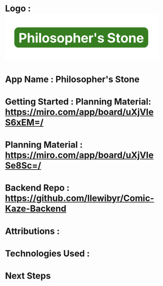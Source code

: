 # Logo : ![alt text](image.png)

# App Name : Philosopher's Stone

# Getting Started : Planning Material: https://miro.com/app/board/uXjVIeS6xEM=/ 
 # Planning Material : https://miro.com/app/board/uXjVIeSe8Sc=/

# Backend Repo : https://github.com/llewibyr/Comic-Kaze-Backend

# Attributions : 

# Technologies Used : 

# Next Steps 